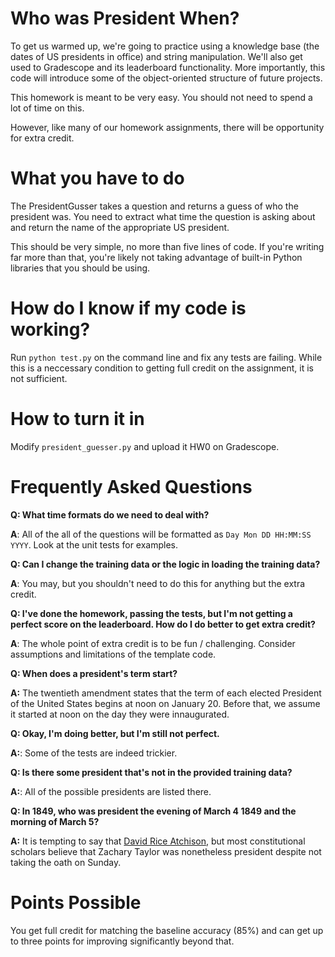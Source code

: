 
Who was President When?
=======================

To get us warmed up, we're going to practice using a knowledge base (the dates
of US presidents in office) and string manipulation.  We'll also get used to
Gradescope and its leaderboard functionality.  More importantly, this code
will introduce some of the object-oriented structure of future projects.

This homework is meant to be very easy.  You should not need to spend a lot of
time on this.

However, like many of our homework assignments, there will be opportunity for
extra credit.

What you have to do
===================

The PresidentGusser takes a question and returns a guess of who the president
was.  You need to extract what time the question is asking about and return
the name of the appropriate US president.

This should be very simple, no more than five lines of code.  If you're
writing far more than that, you're likely not taking advantage of built-in
Python libraries that you should be using.

How do I know if my code is working?
====================================

Run `python test.py` on the command line and fix any tests are failing.  While
this is a neccessary condition to getting full credit on the assignment, it is
not sufficient.

How to turn it in
=================

Modify `president_guesser.py` and upload it HW0 on Gradescope.


Frequently Asked Questions
==========================

**Q: What time formats do we need to deal with?**

**A**: All of the all of the questions will be formatted as `Day Mon DD
  HH:MM:SS YYYY`.  Look at the unit tests for examples.

**Q: Can I change the training data or the logic in loading the training
  data?**

**A**: You may, but you shouldn't need to do this for anything but the extra
  credit.

**Q: I've done the homework, passing the tests, but I'm not getting a perfect
  score on the leaderboard.  How do I do better to get extra credit?**

**A**: The whole point of extra credit is to be fun / challenging.  Consider
  assumptions and limitations of the template code.

**Q: When does a president's term start?**

**A:** The twentieth amendment states that the term of each elected President
  of the United States begins at noon on January 20.  Before that, we assume
  it started at noon on the day they were innaugurated.

**Q: Okay, I'm doing better, but I'm still not perfect.**

**A:**: Some of the tests are indeed trickier.

**Q: Is there some president that's not in the provided training data?**

**A:**: All of the possible presidents are listed there.  

**Q: In 1849, who was president the evening of March 4 1849 and the morning of
  March 5?**

**A:** It is tempting to say that [David Rice
  Atchison](https://en.wikipedia.org/wiki/David_Rice_Atchison), but most
  constitutional scholars believe that Zachary Taylor was nonetheless
  president despite not taking the oath on Sunday.

Points Possible
===============

You get full credit for matching the baseline accuracy (85%) and can get up to
three points for improving significantly beyond that.
